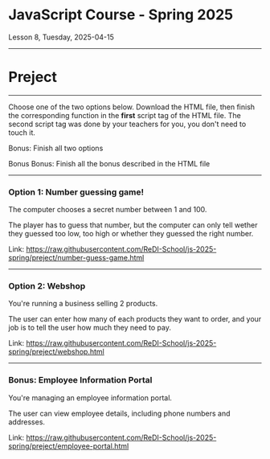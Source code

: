 <!-- .slide: id="lesson8" -->

# JavaScript Course - Spring 2025

Lesson 8, Tuesday, 2025-04-15

---

# Preject

---

Choose one of the two options below. Download the HTML file,
then finish the corresponding function in the **first** script
tag of the HTML file. The second script tag was done by
your teachers for you, you don't need to touch it.

Bonus: Finish all two options

Bonus Bonus: Finish all the bonus described in the HTML file

---

### Option 1: Number guessing game!

The computer chooses a secret number between 1 and 100.

The player has to guess that number, but the computer can only
tell wether they guessed too low, too high or
whether they guessed the right number.

Link: https://raw.githubusercontent.com/ReDI-School/js-2025-spring/preject/number-guess-game.html

---

### Option 2: Webshop

You're running a business selling 2 products.

The user can enter how many of each products they want to order,
and your job is to tell the user how much they need to pay.

Link: https://raw.githubusercontent.com/ReDI-School/js-2025-spring/preject/webshop.html

---

### Bonus: Employee Information Portal

You're managing an employee information portal.

The user can view employee details, including phone numbers and addresses.

Link: https://raw.githubusercontent.com/ReDI-School/js-2025-spring/preject/employee-portal.html

